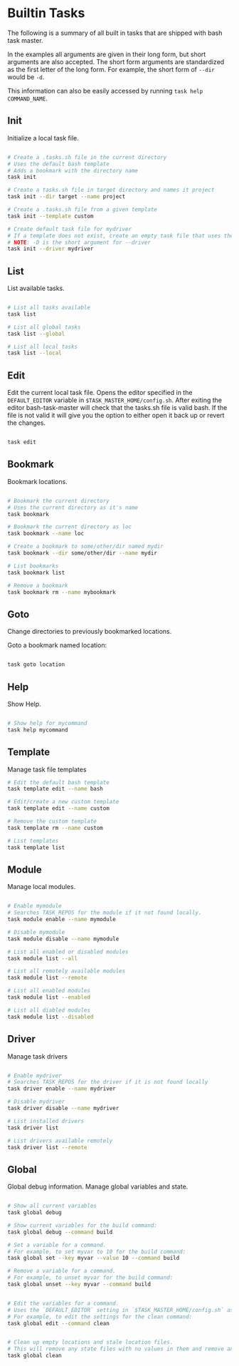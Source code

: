 # Builtin Tasks

The following is a summary of all built in tasks that are shipped with bash task master.

In the examples all arguments are given in their long form, but short arguments are also accepted.
The short form arguments are standardized as the first letter of the long form.
For example, the short form of `--dir` would be `-d`.

This information can also be easily accessed by running `task help COMMAND_NAME`.

## Init

Initialize a local task file.

``` bash

# Create a .tasks.sh file in the current directory
# Uses the default bash template
# Adds a bookmark with the directory name
task init

# Create a tasks.sh file in target directory and names it project
task init --dir target --name project

# Create a .tasks.sh file from a given template
task init --template custom

# Create default task file for mydriver
# If a template does not exist, create an empty task file that uses the naming convention of mydriver
# NOTE: -D is the short argument for --driver
task init --driver mydriver

```

## List

List available tasks.

``` bash

# List all tasks available
task list

# List all global tasks
task list --global

# List all local tasks
task list --local

```

## Edit

Edit the current local task file.
Opens the editor specified in the `DEFAULT_EDITOR` variable in `$TASK_MASTER_HOME/config.sh`.
After exiting the editor bash-task-master will check that the tasks.sh file is valid bash.
If the file is not valid it will give you the option to either open it back up or revert the changes.

``` bash

task edit

```

## Bookmark

Bookmark locations.

``` bash

# Bookmark the current directory
# Uses the current directory as it's name
task bookmark

# Bookmark the current directory as loc
task bookmark --name loc

# Create a bookmark to some/other/dir named mydir
task bookmark --dir some/other/dir --name mydir

# List bookmarks
task bookmark list

# Remove a bookmark
task bookmark rm --name mybookmark

```

## Goto

Change directories to previously bookmarked locations.

Goto a bookmark named location:

``` bash

task goto location

```

## Help

Show Help.

``` bash

# Show help for mycommand
task help mycommand

```

## Template

Manage task file templates

``` bash
# Edit the default bash template
task template edit --name bash

# Edit/create a new custom template
task template edit --name custom

# Remove the custom template
task template rm --name custom

# List templates
task template list
```

## Module

Manage local modules.


``` bash

# Enable mymodule
# Searches TASK_REPOS for the module if it not found locally.
task module enable --name mymodule

# Disable mymodule
task module disable --name mymodule

# List all enabled or disabled modules
task module list --all

# List all remotely available modules
task module list --remote

# List all enabled modules
task module list --enabled

# List all diabled modules
task module list --disabled
```

## Driver

Manage task drivers

``` bash

# Enable mydriver
# Searches TASK_REPOS for the driver if it is not found locally
task driver enable --name mydriver

# Disable mydriver
task driver disable --name mydriver

# List installed drivers
task driver list

# List drivers available remotely
task driver list --remote

```

## Global

Global debug information.
Manage global variables and state.


``` bash

# Show all current variables
task global debug

# Show current variables for the build command:
task global debug --command build

# Set a variable for a command.
# For example, to set myvar to 10 for the build command:
task global set --key myvar --value 10 --command build

# Remove a variable for a command.
# For example, to unset myvar for the build command:
task global unset --key myvar --command build


# Edit the variables for a command.
# Uses the `DEFAULT_EDITOR` setting in `$TASK_MASTER_HOME/config.sh` as the editor.
# For example, to edit the settings for the clean command:
task global edit --command clean


# Clean up empty locations and stale location files.
# This will remove any state files with no values in them and remove any bookmarks that refer to non existant locations.
task global clean
```
